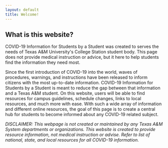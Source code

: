 ```yaml
---
layout: default
title: Welcome!
---
```


## What is this website?

COVID-19 Information for Students by a Student was created to serves the needs of Texas A&M University's College Station student body. This page does not provide medical instruction or advice, but it here to help students find the information they need most. 

Since the first introduction of COVID-19 into the world, waves of procedures, warnings, and instructions have been released to inform citizens with the most up-to-date information. COVID-19 Information for Students by a Student is meant to reduce the gap between that information and a Texas A&M student. On this website, users will be able to find resources for campus guidelines, schedule changes, links to local resources, and much more with ease. With such a wide array of information and different online resources, the goal of this page is to create a central hub for students to become informed about any COVID-19 related subject. 

*DISCLAIMER: This webpage is not created or maintained by any Texas A&M System departments or organizations. This website is created to provide resource information, not medical instruction or advise. Refer to list of national, state, and local resources for all COVID-19 information.*
